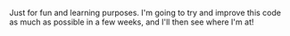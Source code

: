 Just for fun and learning purposes. I'm going to try and improve this code as much as possible in a few weeks, and I'll then see where I'm at!
